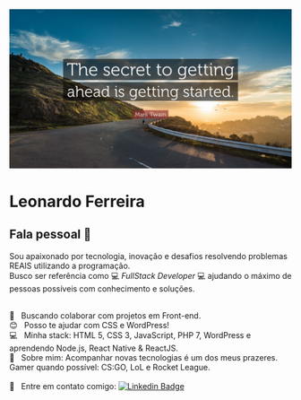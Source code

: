 <img width="auto" src="https://github.com/leo-ferreira10/leo-ferreira10/blob/master/15637-Mark-Twain-Quote-The-secret-to-getting-ahead-is-getting-started.jpg">


# Leonardo Ferreira

## Fala pessoal 👋
Sou apaixonado por tecnologia, inovação e desafios resolvendo problemas REAIS utilizando a programação.
<br/> Busco ser referência como :computer: *FullStack Developer* :computer: ajudando o máximo de pessoas possíveis com conhecimento e soluções.

 <br/> :purple_heart: &nbsp; Buscando colaborar com projetos em Front-end.
 <br/> :blush: &nbsp; Posso te ajudar com CSS e WordPress!
 <br/> :computer: &nbsp; Minha stack: HTML 5, CSS 3, JavaScript, PHP 7, WordPress e aprendendo Node.js, React Native & ReactJS.
 <br/> 💬  &nbsp; Sobre mim: Acompanhar novas tecnologias é um dos meus prazeres. Gamer quando possível: CS:GO, LoL e Rocket League.  
 <br/> :email: &nbsp; Entre em contato comigo:  [![Linkedin Badge](https://img.shields.io/badge/-Léo_Ferreira-blue?style=flat-square&logo=Linkedin&logoColor=white&link=https://www.linkedin.com/in/leonardo-ferreira-10-)](https://www.linkedin.com/in/leonardo-ferreira-10-/)
